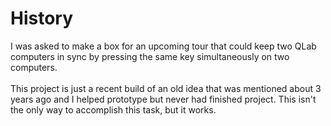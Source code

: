 <h1>History</h1>

I was asked to make a box for an upcoming tour that could keep two QLab computers in sync by pressing the same key simultaneously on two computers.
<br><BR>
This project is just a recent build of an old idea that was mentioned about 3 years ago and I helped prototype but never had  finished project. This isn't the only way to accomplish this task, but it works. 
